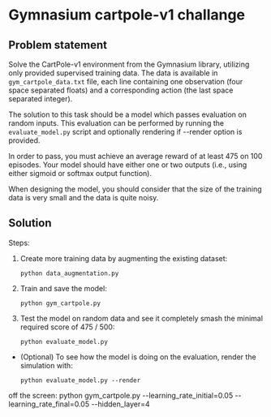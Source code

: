 # Gymnasium cartpole-v1 challange

## Problem statement

Solve the CartPole-v1 environment from the Gymnasium library, utilizing only provided supervised training data. The data is available in `gym_cartpole_data.txt` file, each line containing one observation (four space separated floats) and a corresponding action (the last space separated integer).

The solution to this task should be a model which passes evaluation on random inputs. This evaluation can be performed by running the `evaluate_model.py` script and optionally rendering if --render option is provided.

In order to pass, you must achieve an average reward of at least 475 on 100 episodes. Your model should have either one or two outputs (i.e., using either sigmoid or softmax output function).

When designing the model, you should consider that the size of the training data is very small and the data is quite noisy.


## Solution

Steps:

1) Create more training data by augmenting the existing dataset:

    ```python data_augmentation.py```

2) Train and save the model:

    ```python gym_cartpole.py```

3) Test the model on random data and see it completely smash the minimal required score of 475 / 500:

    ```python evaluate_model.py```

- (Optional) To see how the model is doing on the evaluation, render the simulation with:

    ```python evaluate_model.py --render```

off the screen:
python gym_cartpole.py --learning_rate_initial=0.05 --learning_rate_final=0.05 --hidden_layer=4
